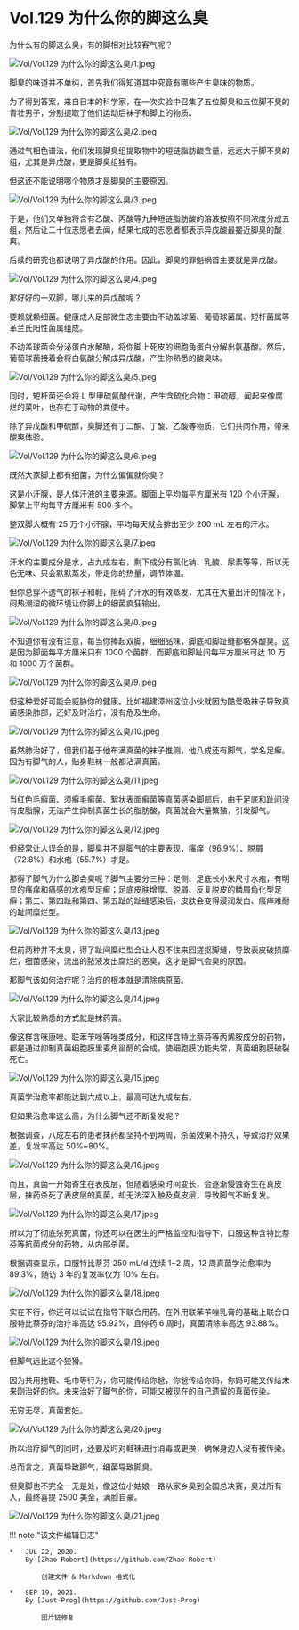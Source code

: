 # Vol.129 为什么你的脚这么臭

为什么有的脚这么臭，有的脚相对比较客气呢？

![Vol/Vol.129 为什么你的脚这么臭/1.jpeg](https://cdn.jsdelivr.net/gh/just-prog/static/image/Vol/Vol.129%20为什么你的脚这么臭/1.jpeg)

脚臭的味道并不单纯，首先我们得知道其中究竟有哪些产生臭味的物质。

为了得到答案，来自日本的科学家，在一次实验中召集了五位脚臭和五位脚不臭的青壮男子，分别提取了他们运动后袜子和脚上的物质。

![Vol/Vol.129 为什么你的脚这么臭/2.jpeg](https://cdn.jsdelivr.net/gh/just-prog/static/image/Vol/Vol.129%20为什么你的脚这么臭/2.jpeg)

通过气相色谱法，他们发现脚臭组提取物中的短链脂肪酸含量，远远大于脚不臭的组，尤其是异戊酸，更是脚臭组独有。

但这还不能说明哪个物质才是脚臭的主要原因。

![Vol/Vol.129 为什么你的脚这么臭/3.jpeg](https://cdn.jsdelivr.net/gh/just-prog/static/image/Vol/Vol.129%20为什么你的脚这么臭/3.jpeg)

于是，他们又单独将含有乙酸、丙酸等九种短链脂肪酸的溶液按照不同浓度分成五组，然后让二十位志愿者去闻，结果七成的志愿者都表示异戊酸最接近脚臭的酸爽。

后续的研究也都说明了异戊酸的作用。因此，脚臭的罪魁祸首主要就是异戊酸。

![Vol/Vol.129 为什么你的脚这么臭/4.jpeg](https://cdn.jsdelivr.net/gh/just-prog/static/image/Vol/Vol.129%20为什么你的脚这么臭/4.jpeg)

那好好的一双脚，哪儿来的异戊酸呢？

要赖就赖细菌。健康成人足部微生态主要由不动盖球菌、葡萄球菌属、短杆菌属等革兰氏阳性菌属组成。

不动盖球菌会分泌蛋白水解酶，将你脚上死皮的细胞角蛋白分解出氨基酸。然后，葡萄球菌接着会将白氨酸分解成异戊酸，产生你熟悉的酸臭味。

![Vol/Vol.129 为什么你的脚这么臭/5.jpeg](https://cdn.jsdelivr.net/gh/just-prog/static/image/Vol/Vol.129%20为什么你的脚这么臭/5.jpeg)

同时，短杆菌还会将 L 型甲硫氨酸代谢，产生含硫化合物：甲硫醇，闻起来像腐烂的菜叶，也存在于动物的粪便中。

除了异戊酸和甲硫醇，臭脚还有丁二酮、丁酸、乙酸等物质，它们共同作用，带来酸爽体验。

![Vol/Vol.129 为什么你的脚这么臭/6.jpeg](https://cdn.jsdelivr.net/gh/just-prog/static/image/Vol/Vol.129%20为什么你的脚这么臭/6.jpeg)

既然大家脚上都有细菌，为什么偏偏就你臭？

这是小汗腺，是人体汗液的主要来源。脚面上平均每平方厘米有 120 个小汗腺，脚掌上平均每平方厘米有 500 多个。

整双脚大概有 25 万个小汗腺，平均每天就会排出至少 200 mL 左右的汗水。

![Vol/Vol.129 为什么你的脚这么臭/7.jpeg](https://cdn.jsdelivr.net/gh/just-prog/static/image/Vol/Vol.129%20为什么你的脚这么臭/7.jpeg)

汗水的主要成分是水，占九成左右，剩下成分有氯化钠、乳酸、尿素等等，所以无色无味、只会默默蒸发，带走你的热量，调节体温。

但你总穿不透气的袜子和鞋，阻碍了汗水的有效蒸发，尤其在大量出汗的情况下，闷热潮湿的微环境让你脚上的细菌疯狂输出。

![Vol/Vol.129 为什么你的脚这么臭/8.jpeg](https://cdn.jsdelivr.net/gh/just-prog/static/image/Vol/Vol.129%20为什么你的脚这么臭/8.jpeg)

不知道你有没有注意，每当你捧起双脚，细细品味，脚底和脚趾缝都格外酸臭。这是因为脚面每平方厘米只有 1000 个菌群，而脚底和脚趾间每平方厘米可达 10 万和 1000 万个菌群。

![Vol/Vol.129 为什么你的脚这么臭/9.jpeg](https://cdn.jsdelivr.net/gh/just-prog/static/image/Vol/Vol.129%20为什么你的脚这么臭/9.jpeg)

但这种爱好可能会威胁你的健康。比如福建漳州这位小伙就因为酷爱吸袜子导致真菌感染肺部，还好及时治疗，没有危及生命。

![Vol/Vol.129 为什么你的脚这么臭/10.jpeg](https://cdn.jsdelivr.net/gh/just-prog/static/image/Vol/Vol.129%20为什么你的脚这么臭/10.jpeg)

虽然肺治好了，但我们基于他布满真菌的袜子推测，他八成还有脚气，学名足癣。因为有脚气的人，贴身鞋袜一般都沾满真菌。

![Vol/Vol.129 为什么你的脚这么臭/11.jpeg](https://cdn.jsdelivr.net/gh/just-prog/static/image/Vol/Vol.129%20为什么你的脚这么臭/11.jpeg)

当红色毛癣菌、须癣毛癣菌、絮状表面癣菌等真菌感染脚部后，由于足底和趾间没有皮脂腺，无法产生抑制真菌生长的脂肪酸，真菌就会大量繁殖，引发脚气。

![Vol/Vol.129 为什么你的脚这么臭/12.jpeg](https://cdn.jsdelivr.net/gh/just-prog/static/image/Vol/Vol.129%20为什么你的脚这么臭/12.jpeg)

但经常让人误会的是，脚臭并不是脚气的主要表现，瘙痒（96.9%）、脱屑（72.8%）和水疱（55.7%）才是。

那得了脚气为什么脚会臭呢？脚气主要分三种：足侧、足底长小米尺寸水疱，有明显的瘙痒和痛感的水疱型足癣；足底皮肤增厚、脱屑、反复脱皮的鳞屑角化型足癣；第三、第四趾和第四、第五趾的趾缝感染后，皮肤会变得浸润发白、瘙痒难耐的趾间糜烂型。

![Vol/Vol.129 为什么你的脚这么臭/13.jpeg](https://cdn.jsdelivr.net/gh/just-prog/static/image/Vol/Vol.129%20为什么你的脚这么臭/13.jpeg)

但前两种并不太臭，得了趾间糜烂型会让人忍不住来回搓抠脚缝，导致表皮破损糜烂，细菌感染，流出的脓液发出腐烂的恶臭，这才是脚气会臭的原因。

那脚气该如何治疗呢？治疗的根本就是清除病原菌。

![Vol/Vol.129 为什么你的脚这么臭/14.jpeg](https://cdn.jsdelivr.net/gh/just-prog/static/image/Vol/Vol.129%20为什么你的脚这么臭/14.jpeg)

大家比较熟悉的方式就是抹药膏。

像这样含咪康唑、联苯苄唑等唑类成分，和这样含特比萘芬等丙烯胺成分的药物，都是通过抑制真菌细胞膜里麦角甾醇的合成，使细胞膜功能失常，真菌细胞膜破裂死亡。

![Vol/Vol.129 为什么你的脚这么臭/15.jpeg](https://cdn.jsdelivr.net/gh/just-prog/static/image/Vol/Vol.129%20为什么你的脚这么臭/15.jpeg)

真菌学治愈率都能达到六成以上，最高可达九成左右。

但如果治愈率这么高，为什么脚气还不断复发呢？

根据调查，八成左右的患者抹药都坚持不到两周，杀菌效果不持久，导致治疗效果差，复发率高达 50%\~80%。

![Vol/Vol.129 为什么你的脚这么臭/16.jpeg](https://cdn.jsdelivr.net/gh/just-prog/static/image/Vol/Vol.129%20为什么你的脚这么臭/16.jpeg)

而且，真菌一开始寄生在表皮层，但随着感染时间变长，会逐渐侵蚀寄生在真皮层，抹药杀死了表皮层的真菌，却无法深入触及真皮层，导致脚气不断复发。

![Vol/Vol.129 为什么你的脚这么臭/17.jpeg](https://cdn.jsdelivr.net/gh/just-prog/static/image/Vol/Vol.129%20为什么你的脚这么臭/17.jpeg)

所以为了彻底杀死真菌，你还可以在医生的严格监控和指导下，口服这种含特比萘芬等抗菌成分的药物，从内部杀菌。

根据调查显示，口服特比萘芬 250 mL/d 连续 1\~2 周，12 周真菌学治愈率为 89.3%，随访 3 年的复发率仅为 10% 左右。

![Vol/Vol.129 为什么你的脚这么臭/18.jpeg](https://cdn.jsdelivr.net/gh/just-prog/static/image/Vol/Vol.129%20为什么你的脚这么臭/18.jpeg)

实在不行，你还可以试试在指导下联合用药。在外用联苯苄唑乳膏的基础上联合口服特比萘芬的治疗率高达 95.92%，且停药 6 周时，真菌清除率高达 93.88%。

![Vol/Vol.129 为什么你的脚这么臭/19.jpeg](https://cdn.jsdelivr.net/gh/just-prog/static/image/Vol/Vol.129%20为什么你的脚这么臭/19.jpeg)

但脚气远比这个狡猾。

因为共用拖鞋、毛巾等行为，你可能传给你爸，你爸传给你妈，你妈可能又传给未来刚治好的你。未来治好了脚气的你，可能又被现在的自己遗留的真菌传染。

无穷无尽，真菌套娃。

![Vol/Vol.129 为什么你的脚这么臭/20.jpeg](https://cdn.jsdelivr.net/gh/just-prog/static/image/Vol/Vol.129%20为什么你的脚这么臭/20.jpeg)

所以治疗脚气的同时，还要及时对鞋袜进行消毒或更换，确保身边人没有被传染。

总而言之，真菌导致脚气，细菌导致脚臭。

但臭脚也不完全一无是处，像这位小姑娘一路从家乡臭到全国总决赛，臭过所有人，最终喜提 2500 美金，满脸自豪。

![Vol/Vol.129 为什么你的脚这么臭/21.jpeg](https://cdn.jsdelivr.net/gh/just-prog/static/image/Vol/Vol.129%20为什么你的脚这么臭/21.jpeg)

!!! note "该文件编辑日志"

	*	JUL 22, 2020.
		By [Zhao-Robert](https://github.com/Zhao-Robert)

			创建文件 & Markdown 格式化

	*	SEP 19, 2021.
		By [Just-Prog](https://github.com/Just-Prog)

			图片链修复
